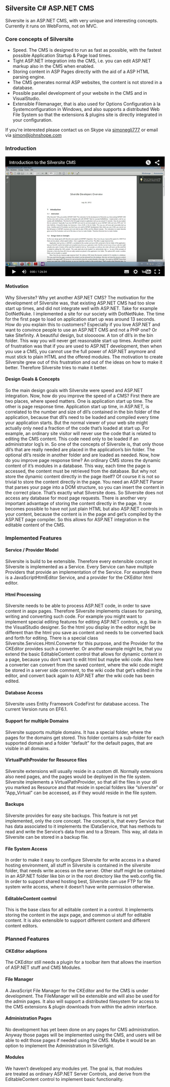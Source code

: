 ## Silversite C# ASP.NET CMS

Silversite is an ASP.NET CMS, with very unique and interesting concepts. Currently it runs on WebForms, not on MVC.

### Core concepts of Silversite

*   Speed. The CMS is designed to run as fast as possible, with the fastest possible Application Startup & Page load times.
*   Tight ASP.NET integration into the CMS, i.e. you can edit ASP.NET markup also in the CMS when enabled.
*   Storing content in ASP Pages directly with the aid of a ASP HTML parsing engine.
*   The CMS generates normal ASP websites, the content is not stored in a database.
*   Possible parallel development of your website in the CMS and in VisualStudio.
*   Extensible Filemanager, that is also used for Options Configuration à la Systemconfiguration in Windows, and also supports a distributed Web File System so that the extensions & plugins site is directly integrated in your configuration.

If you're interested please contact us on Skype via [simonegli777](skype:simonegli777?call&video=true) or email via [simon<span>@</span>johnshope.com](mailto:simon@johnshope.com)

### Introduction

[![](intro.png)](https://www.youtube.com/embed/_WpIro0fD9g?rel=0)

#### Motivation

Why Silversite? Why yet another ASP.NET CMS? The motivation for the development of Silversite was, that existing ASP.NET CMS had too slow start up times, and did not integrate well with ASP.NET. Take for example DotNetNuke. I implemented a site for our society with DotNetNuke. The time for the first page to load on application start up was around 13 seconds. How do you explain this to customers? Especially if you love ASP.NET and want to convince people to use an ASP.NET CMS and not a PHP one? Or take Sitefinity. A beautiful design, but slooooow. A ton of dll’s in the bin folder. This way you will never get reasonable start up times. Another point of frustration was that if you are used to ASP.NET development, then when you use a CMS, you cannot use the full power of ASP.NET anymore and must stick to plain HTML and the offered modules. The motivation to create Silversite grew out of this frustration and out of the ideas on how to make it better. Therefore Silversite tries to make it better.

#### Design Goals & Concepts

So the main design goals with Silversite were speed and ASP.NET integration. Now, how do you improve the speed of a CMS? First there are two places, where speed matters. One is application start up time. The other is page response time. Application start up time, in ASP.NET, is correlated to the number and size of dll’s contained in the bin folder of the application, because that dll’s need to be loaded and compiled every time your application starts. But the normal viewer of your web site might actually only need a fraction of the code that’s loaded at start up. For example, an ordinary site visitor will never use the code that is related to editing the CMS content. This code need only to be loaded if an administrator log’s in. So one of the concepts of Silversite is, that only those dll’s that are really needed are placed in the application’s bin folder. The optional dll’s reside in another folder and are loaded as needed. Now, how do you improve page response time? An ordinary CMS stores the dynamic content of it’s modules in a database. This way, each time the page is accessed, the content must be retrieved from the database. But why not store the dynamic content directly in the page itself? Of course it is not so trivial to store the content directly in the page. You need an ASP.NET Parser that parses your page into a DOM structure, so you can insert the content in the correct place. That’s exactly what Silversite does. So Silversite does not access any database for most page requests. There is another very important advantage of storing the content directly in the page. It now becomes possible to have not just plain HTML but also ASP.NET controls in your content, because the content is in the page and get’s compiled by the ASP.NET page compiler. So this allows for ASP.NET integration in the editable content of the CMS.

### Implemented Features

#### Service / Provider Model

Silversite is build to be extensible. Therefore every extensible concept in Silversite is implemented as a Service. Every Service can have multiple Providers that provide an implementation of the Service. For example there is a JavaScriptHtmlEditor Service, and a provider for the CKEditor html editor.

#### Html Processing

Silversite needs to be able to process ASP.NET code, in order to save content in aspx pages. Therefore Silversite implements classes for parsing, writing and converting such code. For example you might want to implement special editing features for editing ASP.NET controls, e.g. like in the VisualStudio designer. So the html you display in the editor might be different than the html you save as content and needs to be converted back and forth for editing. There is a special class Silversite.Services.Html.Converter for this purpose, and the Provider for the CKEditor provides such a converter. Or another example might be, that you extend the basic EditableContent control that allows for dynamic content in a page, because you don’t want to edit html but maybe wiki code. Also here a converter can convert from the saved content, where the wiki code might be stored in a server side comment, to the wiki code that get’s edited in the editor, and convert back again to ASP.NET after the wiki code has been edited.

#### Database Access

Silversite uses Entity Framework CodeFirst for database access. The current Version runs on EF6.1.

#### Support for multiple Domains

Silversite supports multiple domains. It has a special folder, where the pages for the domains get stored. This folder contains a sub-folder for each supported domain and a folder “default” for the default pages, that are visible in all domains.

#### VirtualPathProvider for Resource files

Silversite extensions will usually reside in a custom dll. Normally extensions also need pages, and the pages would be deployed in the file system. Silversite implements a VirtualPathProvider, so that all the files in your dll you marked as Resource and that reside in special folders like “silversite” or “App_Virtual” can be accessed, as if they would reside in the file system.

#### Backups

Silversite provides for easy site backups. This feature is not yet implemented, only the core concept. The concept is, that every Service that has data associated to it implements the IDataService, that has methods to read and write the Service’s data from and to a Stream. This way, all data in Silversite can be stored in a backup file.

#### File System Access

In order to make it easy to configure Silversite for write access in a shared hosting environment, all stuff in Silversite is contained in the silversite folder, that needs write access on the server. Other stuff might be contained in an ASP.NET folder like bin or in the root directory like the web.config file. In order to support shared hosting best, Silversite can use FTP for file system write access, where it doesn’t have write permission otherwise.

#### EditableContent control

This is the base class for all editable content in a control. It implements storing the content in the aspx page, and common ui stuff for editable content. It is also extensible to support different content and different content editors.

### Planned Features

#### CKEditor adaptions

The CKEditor still needs a plugin for a toolbar item that allows the insertion of ASP.NET stuff and CMS Modules.

#### File Manager

A JavaScript File Manager for the CKEditor and for the CMS is under development. The FileManager will be extensible and will also be used for the admin pages. It also will support a distributed filesystem for access to the CMS extensions & plugin downloads from within the admin interface.

#### Administration Pages

No development has yet been done on any pages for CMS administration. Anyway those pages will be implemented using the CMS, and users will be able to edit those pages if needed using the CMS. Maybe it would be an option to implement the Administration in Silverlight.

#### Modules

We haven’t developed any modules yet. The goal is, that modules are treated as ordinary ASP.NET Server Controls, and derive from the EditableContent control to implement basic functionality.

